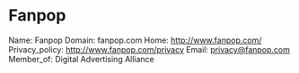 
# Fanpop

Name: Fanpop
Domain: fanpop.com
Home: http://www.fanpop.com/
Privacy_policy: http://www.fanpop.com/privacy
Email: privacy@fanpop.com
Member_of: Digital Advertising Alliance
